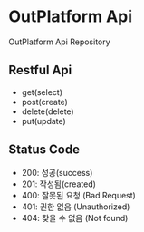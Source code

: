 # OutPlatform Api
OutPlatform Api Repository



## Restful Api
- get(select)
- post(create)
- delete(delete)
- put(update)

## Status Code
- 200: 성공(success)
- 201: 작성됨(created)
- 400: 잘못된 요청 (Bad Request)
- 401: 권한 없음 (Unauthorized)
- 404: 찾을 수 없음 (Not found)

